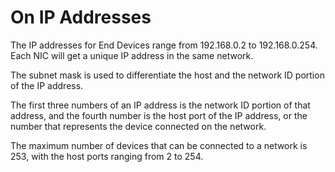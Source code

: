 # On IP Addresses

The IP addresses for End Devices range from 192.168.0.2 to 192.168.0.254. Each NIC will get a unique IP address in the same network.

The subnet mask is used to differentiate the host and the network ID portion of the IP address.

The first three numbers of an IP address is the network ID portion of that address, and the fourth number is the host port of the IP address, or the number that represents the device connected on the network.

The maximum number of devices that can be connected to a network is 253, with the host ports ranging from 2 to 254.
